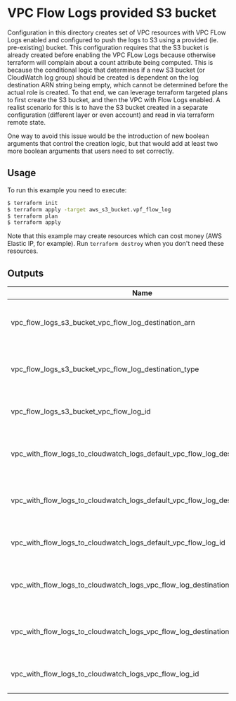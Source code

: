 # VPC Flow Logs provided S3 bucket

Configuration in this directory creates set of VPC resources with VPC FLow Logs enabled and configured to push the logs to S3 using a provided (ie. pre-existing) bucket.
This configuration requires that the S3 bucket is already created before enabling the VPC FLow Logs because otherwise terraform will complain about a count attribute being computed.
This is because the conditional logic that determines if a new S3 bucket (or CloudWatch log group) should be created is dependent on the log destination ARN string being empty, which cannot be determined before the actual role is created.
To that end, we can leverage terraform targeted plans to first create the S3 bucket, and then the VPC with Flow Logs enabled.
A realist scenario for this is to have the S3 bucket created in a separate configuration (different layer or even account) and read in via terraform remote state.

One way to avoid this issue would be the introduction of new boolean arguments that control the creation logic, but that would add at least two more boolean arguments that users need to set correctly.

## Usage

To run this example you need to execute:

```bash
$ terraform init
$ terraform apply -target aws_s3_bucket.vpf_flow_log
$ terraform plan
$ terraform apply
```

Note that this example may create resources which can cost money (AWS Elastic IP, for example). Run `terraform destroy` when you don't need these resources.

<!-- BEGINNING OF PRE-COMMIT-TERRAFORM DOCS HOOK -->
## Outputs

| Name | Description |
|------|-------------|
| vpc\_flow\_logs\_s3\_bucket\_vpc\_flow\_log\_destination\_arn | The ARN of the destination for VPC Flow Logs |
| vpc\_flow\_logs\_s3\_bucket\_vpc\_flow\_log\_destination\_type | The type of the destination for VPC Flow Logs |
| vpc\_flow\_logs\_s3\_bucket\_vpc\_flow\_log\_id | The ID of the Flow Log resource |
| vpc\_with\_flow\_logs\_to\_cloudwatch\_logs\_default\_vpc\_flow\_log\_destination\_arn | The ARN of the destination for VPC Flow Logs |
| vpc\_with\_flow\_logs\_to\_cloudwatch\_logs\_default\_vpc\_flow\_log\_destination\_type | The type of the destination for VPC Flow Logs |
| vpc\_with\_flow\_logs\_to\_cloudwatch\_logs\_default\_vpc\_flow\_log\_id | The ID of the Flow Log resource |
| vpc\_with\_flow\_logs\_to\_cloudwatch\_logs\_vpc\_flow\_log\_destination\_arn | The ARN of the destination for VPC Flow Logs |
| vpc\_with\_flow\_logs\_to\_cloudwatch\_logs\_vpc\_flow\_log\_destination\_type | The type of the destination for VPC Flow Logs |
| vpc\_with\_flow\_logs\_to\_cloudwatch\_logs\_vpc\_flow\_log\_id | The ID of the Flow Log resource |

<!-- END OF PRE-COMMIT-TERRAFORM DOCS HOOK -->
